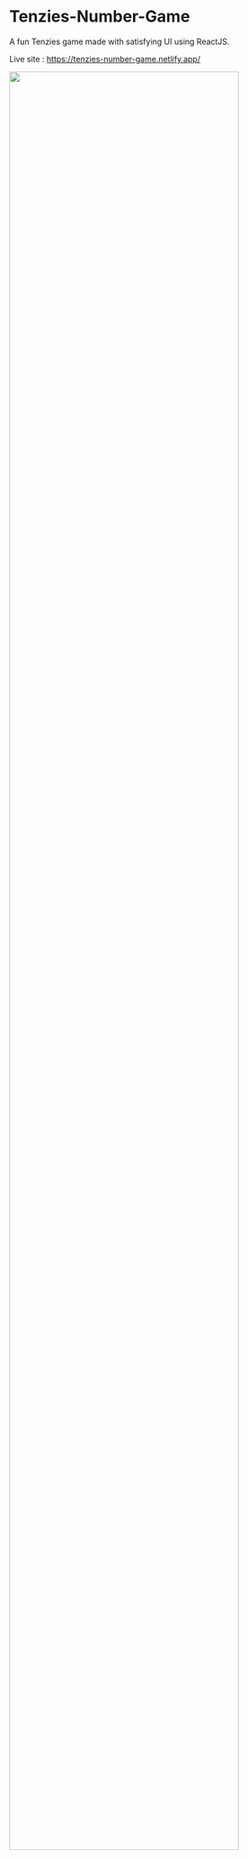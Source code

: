# Tenzies-Number-Game
A fun Tenzies game made with satisfying UI using ReactJS. 

Live site : https://tenzies-number-game.netlify.app/


<img src="https://user-images.githubusercontent.com/115451412/222490369-3cf96c89-c417-4135-919c-a6cccb2e4616.png" width="90%"></img> 

